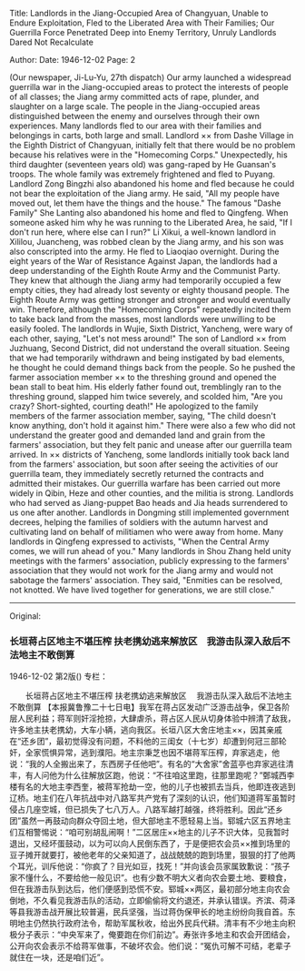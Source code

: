 Title: Landlords in the Jiang-Occupied Area of Changyuan, Unable to Endure Exploitation, Fled to the Liberated Area with Their Families; Our Guerrilla Force Penetrated Deep into Enemy Territory, Unruly Landlords Dared Not Recalculate

Author:
Date: 1946-12-02
Page: 2

(Our newspaper, Ji-Lu-Yu, 27th dispatch) Our army launched a widespread guerrilla war in the Jiang-occupied areas to protect the interests of people of all classes; the Jiang army committed acts of rape, plunder, and slaughter on a large scale. The people in the Jiang-occupied areas distinguished between the enemy and ourselves through their own experiences. Many landlords fled to our area with their families and belongings in carts, both large and small. Landlord ×× from Dashe Village in the Eighth District of Changyuan, initially felt that there would be no problem because his relatives were in the "Homecoming Corps." Unexpectedly, his third daughter (seventeen years old) was gang-raped by He Guansan's troops. The whole family was extremely frightened and fled to Puyang. Landlord Zong Bingzhi also abandoned his home and fled because he could not bear the exploitation of the Jiang army. He said, "All my people have moved out, let them have the things and the house." The famous "Dashe Family" She Lanting also abandoned his home and fled to Qingfeng. When someone asked him why he was running to the Liberated Area, he said, "If I don't run here, where else can I run?" Li Xikui, a well-known landlord in Xililou, Juancheng, was robbed clean by the Jiang army, and his son was also conscripted into the army. He fled to Liaoqiao overnight. During the eight years of the War of Resistance Against Japan, the landlords had a deep understanding of the Eighth Route Army and the Communist Party. They knew that although the Jiang army had temporarily occupied a few empty cities, they had already lost seventy or eighty thousand people. The Eighth Route Army was getting stronger and stronger and would eventually win. Therefore, although the "Homecoming Corps" repeatedly incited them to take back land from the masses, most landlords were unwilling to be easily fooled. The landlords in Wujie, Sixth District, Yancheng, were wary of each other, saying, "Let's not mess around!" The son of Landlord ×× from Juzhuang, Second District, did not understand the overall situation. Seeing that we had temporarily withdrawn and being instigated by bad elements, he thought he could demand things back from the people. So he pushed the farmer association member ×× to the threshing ground and opened the bean stall to beat him. His elderly father found out, tremblingly ran to the threshing ground, slapped him twice severely, and scolded him, "Are you crazy? Short-sighted, courting death!" He apologized to the family members of the farmer association member, saying, "The child doesn't know anything, don't hold it against him." There were also a few who did not understand the greater good and demanded land and grain from the farmers' association, but they felt panic and unease after our guerrilla team arrived. In ×× districts of Yancheng, some landlords initially took back land from the farmers' association, but soon after seeing the activities of our guerrilla team, they immediately secretly returned the contracts and admitted their mistakes. Our guerrilla warfare has been carried out more widely in Qibin, Heze and other counties, and the militia is strong. Landlords who had served as Jiang-puppet Bao heads and Jia heads surrendered to us one after another. Landlords in Dongming still implemented government decrees, helping the families of soldiers with the autumn harvest and cultivating land on behalf of militiamen who were away from home. Many landlords in Qingfeng expressed to activists, "When the Central Army comes, we will run ahead of you." Many landlords in Shou Zhang held unity meetings with the farmers' association, publicly expressing to the farmers' association that they would not work for the Jiang army and would not sabotage the farmers' association. They said, "Enmities can be resolved, not knotted. We have lived together for generations, we are still close."



<hr /> 

Original: 


### 长垣蒋占区地主不堪压榨  扶老携幼逃来解放区　我游击队深入敌后不法地主不敢倒算

1946-12-02
第2版()
专栏：

　　长垣蒋占区地主不堪压榨
    扶老携幼逃来解放区
  　我游击队深入敌后不法地主不敢倒算
    【本报冀鲁豫二十七日电】我军在蒋占区发动广泛游击战争，保卫各阶层人民利益；蒋军则奸淫抢掠，大肆虐杀，蒋占区人民从切身体验中辨清了敌我，许多地主扶老携幼，大车小辆，逃向我区。长垣八区大舍庄地主××，因其亲戚在“还乡团”，最初觉得没有问题，不料他的三闺女（十七岁）却遭到何冠三部轮奸，全家慌惧异常，逃到濮阳。地主宗秉芝也因不堪蒋军压榨，弃家逃走，他说：“我的人全搬出来了，东西房子任他吧”。有名的“大舍家”舍蓝亭也弃家逃往清丰，有人问他为什么往解放区跑，他说：“不往咱这里跑，往那里跑呢？”鄄城西李楼有名的大地主李西奎，被蒋军抢劫一空，他的儿子也被抓去当兵，他即连夜逃到辽桥。地主们在八年抗战中对八路军共产党有了深刻的认识，他们知道蒋军虽暂时侵占几座空城，但已损失了七八万人。八路军越打越强，终将胜利。因此“还乡团”虽然一再鼓动向群众夺回土地，但大部地主不愿轻易上当。郓城六区五界地主们互相警惕说：“咱可别胡乱闹啊！”二区居庄××地主的儿子不识大体，见我暂时退出，又经坏蛋鼓动，以为可以向人民倒东西了，于是便把农会员××推到场里的豆子摊开就要打，被他老年的父亲知道了，战战兢兢的跑到场里，狠狠的打了他两个耳光，训斥他说：“你疯了？目光如豆，找死！”并向该会员家属致歉说：“孩子家不懂什么，不要给他一般见识”。也有少数不明大义者向农会要土地、要粮食，但在我游击队到达后，他们便感到恐慌不安。郓城××两区，最初部分地主向农会倒地，不久看见我游击队的活动，立即偷偷将文约退还，并承认错误。齐滨、荷泽等县我游击战开展比较普遍，民兵坚强，当过蒋伪保甲长的地主纷纷向我自首。东明地主仍然执行政府法令，帮助军属秋收，给出外民兵代耕。清丰有不少地主向积极分子表示：“中央军来了，俺要跑在你们前边”。寿张许多地主和农会开团结会，公开向农会表示不给蒋军做事，不破坏农会。他们说：“冤仇可解不可结，老辈子就住在一块，还是咱们近”。
